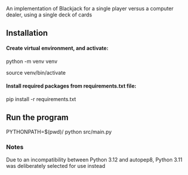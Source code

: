 An implementation of Blackjack for a single player versus a computer dealer, using a single deck of cards

## Installation
#### Create virtual environment, and activate:
python -m venv venv

source venv/bin/activate

#### Install required packages from requirements.txt file:
pip install -r requirements.txt


## Run the program
PYTHONPATH=$(pwd)/ python src/main.py



### Notes
Due to an incompatibility between Python 3.12 and autopep8, Python 3.11 was deliberately selected for use instead
